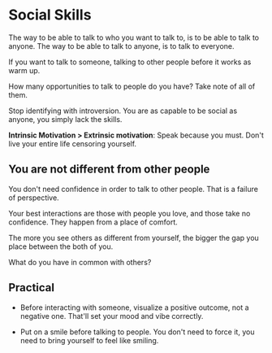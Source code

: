 # Social Skills

The way to be able to talk to who you want to talk to, is to be able to talk to anyone. The way to be able to talk to anyone, is to talk to everyone.

If you want to talk to someone, talking to other people before it works as warm up.

How many opportunities to talk to people do you have? Take note of all of them.

Stop identifying with introversion. You are as capable to be social as anyone, you simply lack the skills.

**Intrinsic Motivation > Extrinsic motivation**: Speak because you must. Don't live your entire life censoring yourself.

## You are not different from other people

You don't need confidence in order to talk to other people. That is a failure of perspective.

Your best interactions are those with people you love, and those take no confidence. They happen from a place of comfort.

The more you see others as different from yourself, the bigger the gap you place between the both of you.

What do you have in common with others?

## Practical

* Before interacting with someone, visualize a positive outcome, not a negative one. That'll set your mood and vibe correctly.

* Put on a smile before talking to people. You don't need to force it, you need to bring yourself to feel like smiling.
